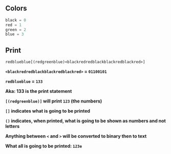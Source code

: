## Colors
```py
black = 0
red = 1
green = 2
blue = 3
```

## Print
```woc
redblueblue[(redgreenblue)<blackredredblackblackredblackred>]
```

**`<blackredredblackblackredblackred>` = `01100101`**

**`redblueblue` = `133`**

**Aka: 133 is the print statement**

**`[(redgreenblue)]` will print `123` (the numbers)**

**`[]` indicates what is going to be printed**

**`()` indicates, when printed, what is going to be shown as numbers and not letters**

**Anything between `<` and `>` will be converted to binary then to text**

**What all is going to be printed: `123e`**